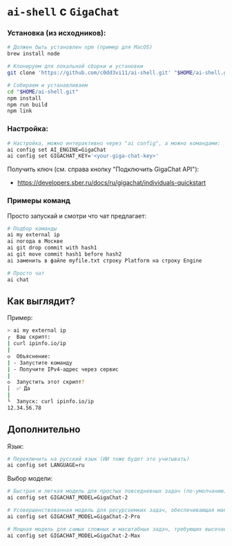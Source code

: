 # `ai-shell` с `GigaChat`

### Установка (из исходников):
```sh
# Должен быть установлен npm (пример для MacOS)
brew install node

# Клонируем для локальной сборки и установки
git clone 'https://github.com/c0dd3vi11/ai-shell.git' "$HOME/ai-shell.git"

# Собираем и устанавливаем
cd "$HOME/ai-shell.git"
npm install
npm run build
npm link
```

### Настройка:
```sh
# Настройка, можно интерактивно через "ai config", а можно командами:
ai config set AI_ENGINE=GigaChat
ai config set GIGACHAT_KEY='<your-giga-chat-key>'
```

Получить ключ (см. справа кнопку "Подключить GigaChat API"):
- https://developers.sber.ru/docs/ru/gigachat/individuals-quickstart

### Примеры команд
Просто запускай и смотри что чат предлагает:
```sh
# Подбор команды
ai my external ip
ai погода в Москве
ai git drop commit with hash1
ai git move commit hash1 before hash2
ai заменить в файле myfile.txt строку Platform на строку Engine

# Просто чат
ai chat
```

## Как выглядит?

Пример:
```sh
> ai my external ip
┌  Ваш скрипт:
| curl ipinfo.io/ip
|
◇  Объяснение:
| - Запустите команду
| - Получите IPv4-адрес через сервис
|
◇  Запустить этот скрипт?
│  ✅ Да
| 
└  Запуск: curl ipinfo.io/ip
12.34.56.78
```

## Дополнительно

Язык:
```sh
# Переключить на русский язык (ИИ тоже будет это учитывать)
ai config set LANGUAGE=ru
```

Выбор модели:
```sh
# Быстрая и легкая модель для простых повседневных задач (по-умолчанию)
ai config set GIGACHAT_MODEL=GigaChat-2

# Усовершенствованная модель для ресурсоемких задач, обеспечивающая максимальную эффективность в обработке данных, креативности и соблюдении инструкций
ai config set GIGACHAT_MODEL=GigaChat-2-Pro

# Мощная модель для самых сложных и масштабных задач, требующих высочайшего уровня креативности и качества исполнения
ai config set GIGACHAT_MODEL=GigaChat-2-Max
```

